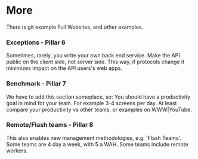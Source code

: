 
# More

There is git example Full Websites, and other examples.

### Exceptions - Pillar 6

Sometimes, rarely, you write your own back end service.
Make the API public on the client side, not server side. This way, if protocols change it minimizes impact on the API users's web apps.

### Benchmark - Pillar 7

We have to add this section someplace, so:
You should have a productivity goal in mind for your team. For example 3-4 screens per day. At least compare your productivity vs other teams, or examples on WWW|YouTube.


### Remote/Flash teams - Pillar 8

This also enables new management methodologies, e.g. 'Flash Teams'. Some teams are 4 day a week, with 5 a WAH. Some teams include remote workers.


